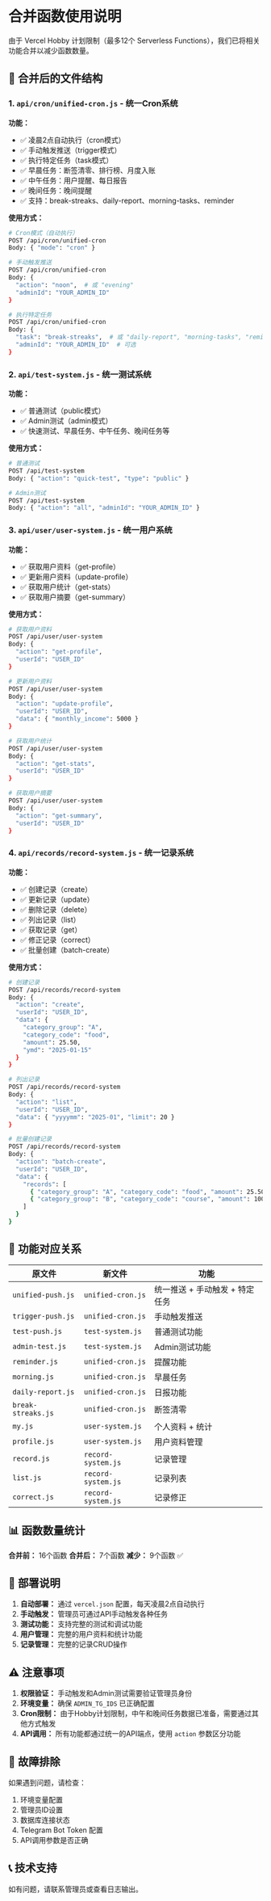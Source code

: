 # 合并函数使用说明

由于 Vercel Hobby 计划限制（最多12个 Serverless Functions），我们已将相关功能合并以减少函数数量。

## 📁 合并后的文件结构

### 1. `api/cron/unified-cron.js` - 统一Cron系统
**功能：**
- ✅ 凌晨2点自动执行（cron模式）
- ✅ 手动触发推送（trigger模式）
- ✅ 执行特定任务（task模式）
- ✅ 早晨任务：断签清零、排行榜、月度入账
- ✅ 中午任务：用户提醒、每日报告
- ✅ 晚间任务：晚间提醒
- ✅ 支持：break-streaks、daily-report、morning-tasks、reminder

**使用方式：**
```bash
# Cron模式（自动执行）
POST /api/cron/unified-cron
Body: { "mode": "cron" }

# 手动触发推送
POST /api/cron/unified-cron
Body: { 
  "action": "noon",  # 或 "evening"
  "adminId": "YOUR_ADMIN_ID"
}

# 执行特定任务
POST /api/cron/unified-cron
Body: { 
  "task": "break-streaks",  # 或 "daily-report", "morning-tasks", "reminder"
  "adminId": "YOUR_ADMIN_ID"  # 可选
}
```

### 2. `api/test-system.js` - 统一测试系统
**功能：**
- ✅ 普通测试（public模式）
- ✅ Admin测试（admin模式）
- ✅ 快速测试、早晨任务、中午任务、晚间任务等

**使用方式：**
```bash
# 普通测试
POST /api/test-system
Body: { "action": "quick-test", "type": "public" }

# Admin测试
POST /api/test-system
Body: { "action": "all", "adminId": "YOUR_ADMIN_ID" }
```

### 3. `api/user/user-system.js` - 统一用户系统
**功能：**
- ✅ 获取用户资料（get-profile）
- ✅ 更新用户资料（update-profile）
- ✅ 获取用户统计（get-stats）
- ✅ 获取用户摘要（get-summary）

**使用方式：**
```bash
# 获取用户资料
POST /api/user/user-system
Body: { 
  "action": "get-profile",
  "userId": "USER_ID"
}

# 更新用户资料
POST /api/user/user-system
Body: { 
  "action": "update-profile",
  "userId": "USER_ID",
  "data": { "monthly_income": 5000 }
}

# 获取用户统计
POST /api/user/user-system
Body: { 
  "action": "get-stats",
  "userId": "USER_ID"
}

# 获取用户摘要
POST /api/user/user-system
Body: { 
  "action": "get-summary",
  "userId": "USER_ID"
}
```

### 4. `api/records/record-system.js` - 统一记录系统
**功能：**
- ✅ 创建记录（create）
- ✅ 更新记录（update）
- ✅ 删除记录（delete）
- ✅ 列出记录（list）
- ✅ 获取记录（get）
- ✅ 修正记录（correct）
- ✅ 批量创建（batch-create）

**使用方式：**
```bash
# 创建记录
POST /api/records/record-system
Body: { 
  "action": "create",
  "userId": "USER_ID",
  "data": { 
    "category_group": "A", 
    "category_code": "food", 
    "amount": 25.50, 
    "ymd": "2025-01-15" 
  }
}

# 列出记录
POST /api/records/record-system
Body: { 
  "action": "list",
  "userId": "USER_ID",
  "data": { "yyyymm": "2025-01", "limit": 20 }
}

# 批量创建记录
POST /api/records/record-system
Body: { 
  "action": "batch-create",
  "userId": "USER_ID",
  "data": { 
    "records": [
      { "category_group": "A", "category_code": "food", "amount": 25.50, "ymd": "2025-01-15" },
      { "category_group": "B", "category_code": "course", "amount": 100.00, "ymd": "2025-01-15" }
    ]
  }
}
```

## 🔄 功能对应关系

| 原文件 | 新文件 | 功能 |
|--------|--------|------|
| `unified-push.js` | `unified-cron.js` | 统一推送 + 手动触发 + 特定任务 |
| `trigger-push.js` | `unified-cron.js` | 手动触发推送 |
| `test-push.js` | `test-system.js` | 普通测试功能 |
| `admin-test.js` | `test-system.js` | Admin测试功能 |
| `reminder.js` | `unified-cron.js` | 提醒功能 |
| `morning.js` | `unified-cron.js` | 早晨任务 |
| `daily-report.js` | `unified-cron.js` | 日报功能 |
| `break-streaks.js` | `unified-cron.js` | 断签清零 |
| `my.js` | `user-system.js` | 个人资料 + 统计 |
| `profile.js` | `user-system.js` | 用户资料管理 |
| `record.js` | `record-system.js` | 记录管理 |
| `list.js` | `record-system.js` | 记录列表 |
| `correct.js` | `record-system.js` | 记录修正 |

## 📊 函数数量统计

**合并前：** 16个函数
**合并后：** 7个函数
**减少：** 9个函数 ✅

## 🚀 部署说明

1. **自动部署：** 通过 `vercel.json` 配置，每天凌晨2点自动执行
2. **手动触发：** 管理员可通过API手动触发各种任务
3. **测试功能：** 支持完整的测试和调试功能
4. **用户管理：** 完整的用户资料和统计功能
5. **记录管理：** 完整的记录CRUD操作

## ⚠️ 注意事项

1. **权限验证：** 手动触发和Admin测试需要验证管理员身份
2. **环境变量：** 确保 `ADMIN_TG_IDS` 已正确配置
3. **Cron限制：** 由于Hobby计划限制，中午和晚间任务数据已准备，需要通过其他方式触发
4. **API调用：** 所有功能都通过统一的API端点，使用 `action` 参数区分功能

## 🔧 故障排除

如果遇到问题，请检查：
1. 环境变量配置
2. 管理员ID设置
3. 数据库连接状态
4. Telegram Bot Token 配置
5. API调用参数是否正确

## 📞 技术支持

如有问题，请联系管理员或查看日志输出。 